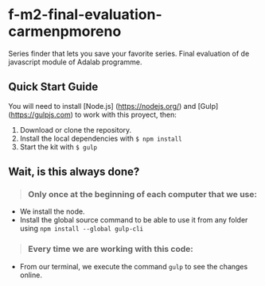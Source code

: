 # f-m2-final-evaluation-carmenpmoreno

Series finder that lets you save your favorite series. Final evaluation of de javascript module of Adalab programme.

## Quick Start Guide
You will need to install [Node.js] (https://nodejs.org/) and [Gulp] (https://gulpjs.com) to work with this proyect, then:
1. Download or clone the repository.
2. Install the local dependencies with `$ npm install`
3. Start the kit with `$ gulp`

## Wait, is this always done?
> ### Only once at the beginning of each computer that we use:
- We install the node.
- Install the global source command to be able to use it from any folder using `npm install --global gulp-cli`

> ### Every time we are working with this code:
- From our terminal, we execute the command `gulp` to see the changes online.


